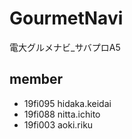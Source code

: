 # GourmetNavi
電大グルメナビ_サバプロA5

## member
- 19fi095 hidaka.keidai
- 19fi088 nitta.ichito
- 19fi003 aoki.riku
